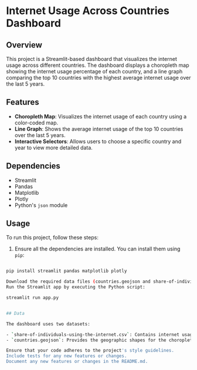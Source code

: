 # Internet Usage Across Countries Dashboard

## Overview

This project is a Streamlit-based dashboard that visualizes the internet usage across different countries. The dashboard displays a choropleth map showing the internet usage percentage of each country, and a line graph comparing the top 10 countries with the highest average internet usage over the last 5 years.

## Features

- **Choropleth Map**: Visualizes the internet usage of each country using a color-coded map.
- **Line Graph**: Shows the average internet usage of the top 10 countries over the last 5 years.
- **Interactive Selectors**: Allows users to choose a specific country and year to view more detailed data.


## Dependencies

- Streamlit
- Pandas
- Matplotlib
- Plotly
- Python's `json` module

## Usage

To run this project, follow these steps:

1. Ensure all the dependencies are installed. You can install them using `pip`:

```bash

pip install streamlit pandas matplotlib plotly

Download the required data files (countries.geojson and share-of-individuals-using-the-internet.csv) and place them in the data/ directory.
Run the Streamlit app by executing the Python script:

streamlit run app.py


## Data

The dashboard uses two datasets:

- `share-of-individuals-using-the-internet.csv`: Contains internet usage data for each country and year, sourced from [World Bank Data](https://data.worldbank.org/indicator/IT.NET.USER.ZS).
- `countries.geojson`: Provides the geographic shapes for the choropleth map.

Ensure that your code adheres to the project's style guidelines.
Include tests for any new features or changes.
Document any new features or changes in the README.md.

